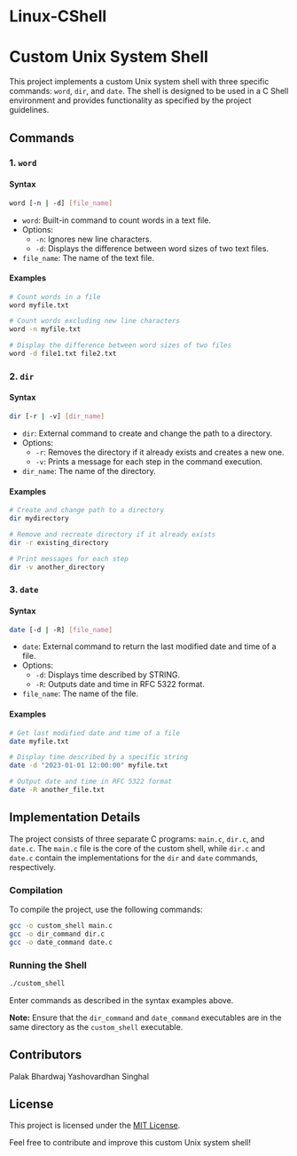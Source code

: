 # Linux-CShell

# Custom Unix System Shell

This project implements a custom Unix system shell with three specific commands: `word`, `dir`, and `date`. The shell is designed to be used in a C Shell environment and provides functionality as specified by the project guidelines.

## Commands

### 1. `word`

#### Syntax

```bash
word [-n | -d] [file_name]
```

- `word`: Built-in command to count words in a text file.
- Options:
  - `-n`: Ignores new line characters.
  - `-d`: Displays the difference between word sizes of two text files.
- `file_name`: The name of the text file.

#### Examples

```bash
# Count words in a file
word myfile.txt

# Count words excluding new line characters
word -n myfile.txt

# Display the difference between word sizes of two files
word -d file1.txt file2.txt
```

### 2. `dir`

#### Syntax

```bash
dir [-r | -v] [dir_name]
```

- `dir`: External command to create and change the path to a directory.
- Options:
  - `-r`: Removes the directory if it already exists and creates a new one.
  - `-v`: Prints a message for each step in the command execution.
- `dir_name`: The name of the directory.

#### Examples

```bash
# Create and change path to a directory
dir mydirectory

# Remove and recreate directory if it already exists
dir -r existing_directory

# Print messages for each step
dir -v another_directory
```

### 3. `date`

#### Syntax

```bash
date [-d | -R] [file_name]
```

- `date`: External command to return the last modified date and time of a file.
- Options:
  - `-d`: Displays time described by STRING.
  - `-R`: Outputs date and time in RFC 5322 format.
- `file_name`: The name of the file.

#### Examples

```bash
# Get last modified date and time of a file
date myfile.txt

# Display time described by a specific string
date -d "2023-01-01 12:00:00" myfile.txt

# Output date and time in RFC 5322 format
date -R another_file.txt
```

## Implementation Details

The project consists of three separate C programs: `main.c`, `dir.c`, and `date.c`. The `main.c` file is the core of the custom shell, while `dir.c` and `date.c` contain the implementations for the `dir` and `date` commands, respectively.

### Compilation

To compile the project, use the following commands:

```bash
gcc -o custom_shell main.c
gcc -o dir_command dir.c
gcc -o date_command date.c
```

### Running the Shell

```bash
./custom_shell
```

Enter commands as described in the syntax examples above.

**Note:** Ensure that the `dir_command` and `date_command` executables are in the same directory as the `custom_shell` executable.

## Contributors

Palak Bhardwaj
Yashovardhan Singhal

## License

This project is licensed under the [MIT License](LICENSE).

Feel free to contribute and improve this custom Unix system shell!
